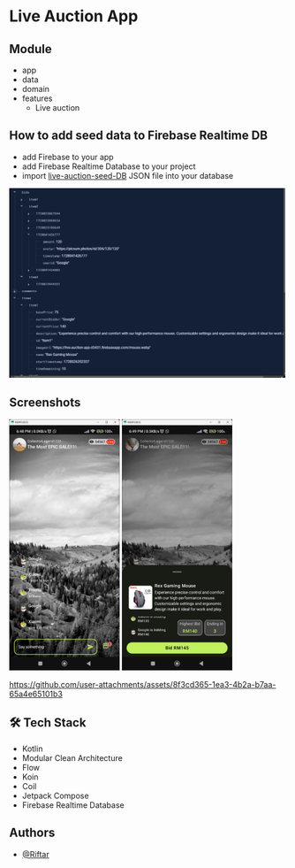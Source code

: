 # Live Auction App

## Module

- app
- data
- domain
- features
  - Live auction

## How to add seed data to Firebase Realtime DB
- add Firebase to your app
- add Firebase Realtime Database to your project
- import [live-auction-seed-DB](live-auction-seed-DB.json) JSON file into your database

<img src=".\screenshot\ss_firebase.png" alt="firebase_db" width="500"/>

## Screenshots
<img src=".\screenshot\ss_main.png" alt="main" width="200"/> <img src=".\screenshot\ss_bid.png" alt="bid" width="200"/>

https://github.com/user-attachments/assets/8f3cd365-1ea3-4b2a-b7aa-65a4e65101b3



## 🛠 Tech Stack
- Kotlin
- Modular Clean Architecture
- Flow
- Koin
- Coil
- Jetpack Compose
- Firebase Realtime Database

## Authors

- [@Riftar](https://www.github.com/riftar)
